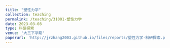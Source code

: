 ```yaml
---
title: "塑性力学"
collection: teaching
permalink: /teaching/31001-塑性力学
date: 2023-03-08
type: 科研探索
venue: '大三下学期'
paperurl: 'http://jrzhang2003.github.io/files/reports/塑性力学-科研探索.pdf'
---
```

